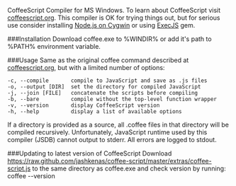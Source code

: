 CoffeeScript Compiler for MS Windows. To learn about CoffeeScript visit [coffeescript.org](http://coffeescript.org). This compiler is OK for trying things out, but for serious use consider installing [Node.js on Cygwin](https://github.com/joyent/node/wiki/Building-node.js-on-Cygwin-%28Windows%29) or using [ExecJS](https://github.com/sstephenson/execjs) gem.

###Installation
Download coffee.exe to %WINDIR% or add it's path to %PATH% environment variable.

###Usage
Same as the original coffee command described at [coffeescript.org](http://coffeescript.org/), but with a limited number of options:

    -c, --compile       compile to JavaScript and save as .js files
    -o, --output [DIR]  set the directory for compiled JavaScript
    -j, --join [FILE]   concatenate the scripts before compiling
    -b, --bare          compile without the top-level function wrapper
    -v, --version       display CoffeeScript version
    -h, --help          display a list of available options

If a directory is provided as a source, all .coffee files in that directory will be compiled recursively. Unfortunately, JavaScript runtime used by this compiler (JSDB) cannot output to stderr. All errors are logged to stdout.

###Updating to latest version of CoffeeScript
Download https://raw.github.com/jashkenas/coffee-script/master/extras/coffee-script.js to the same directory as coffee.exe and 
check version by running: coffee --version